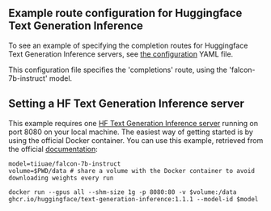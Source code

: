 ## Example route configuration for Huggingface Text Generation Inference

To see an example of specifying the completion routes for Huggingface Text Generation Inference servers, see [the configuration](config.yaml) YAML file.

This configuration file specifies the 'completions' route, using the 'falcon-7b-instruct' model.

## Setting a HF Text Generation Inference server

This example requires one [HF Text Generation Inference server](https://huggingface.co/docs/text-generation-inference/index) running on port 8080 on your local machine. The easiest way of getting started is by using the official Docker container. You can use this example, retrieved from the official [documentation](https://huggingface.co/docs/text-generation-inference/quicktour):

```
model=tiiuae/falcon-7b-instruct
volume=$PWD/data # share a volume with the Docker container to avoid downloading weights every run

docker run --gpus all --shm-size 1g -p 8080:80 -v $volume:/data ghcr.io/huggingface/text-generation-inference:1.1.1 --model-id $model
```
